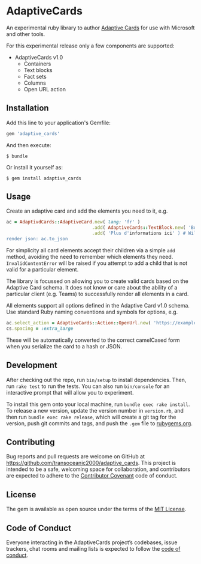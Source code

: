 # AdaptiveCards

An experimental ruby library to author [Adaptive Cards](https://docs.microsoft.com/en-us/adaptive-cards/)
for use with Microsoft and other tools.

For this experimental release only a few components are supported:

* AdaptiveCards v1.0
  * Containers
  * Text blocks
  * Fact sets
  * Columns
  * Open URL action

## Installation

Add this line to your application's Gemfile:

```ruby
gem 'adaptive_cards'
```

And then execute:

    $ bundle

Or install it yourself as:

    $ gem install adaptive_cards

## Usage

Create an adaptive card and add the elements you need to it, e.g.

```ruby
ac = AdaptivdCards::AdaptiveCard.new( lang: 'fr' )
                                .add( AdaptiveCards::TextBlock.new( 'Bonjour à tous', color: :accent )
                                .add( 'Plus d'informations ici' ) # Will be interpreted as text block
render json: ac.to_json
```

For simplicity all card elements accept their children via a simple `add`
method, avoiding the need to remember which elements they need.
`InvalidContentError` will be raised if you attempt to add a child that is not
valid for a particular element.

The library is focussed on allowing you to create valid cards based on the
Adaptive Card schema. It does not know or care about the ability of a
particular client (e.g. Teams) to successfully render all elements in a card.

All elements support all options defined in the Adaptive Card v1.0 schema. Use
standard Ruby naming conventions and symbols for options, e.g.
```ruby
ac.select_action = AdaptiveCards::Action::OpenUrl.new( 'https://example.com/' )
cs.spacing = :extra_large
```
These will be automatically converted to the correct camelCased form when you
serialize the card to a hash or JSON.

## Development

After checking out the repo, run `bin/setup` to install dependencies. Then, run `rake test` to run the tests. You can also run `bin/console` for an interactive prompt that will allow you to experiment.

To install this gem onto your local machine, run `bundle exec rake install`. To release a new version, update the version number in `version.rb`, and then run `bundle exec rake release`, which will create a git tag for the version, push git commits and tags, and push the `.gem` file to [rubygems.org](https://rubygems.org).

## Contributing

Bug reports and pull requests are welcome on GitHub at https://github.com/transoceanic2000/adaptive_cards. This project is intended to be a safe, welcoming space for collaboration, and contributors are expected to adhere to the [Contributor Covenant](http://contributor-covenant.org) code of conduct.

## License

The gem is available as open source under the terms of the [MIT License](https://opensource.org/licenses/MIT).

## Code of Conduct

Everyone interacting in the AdaptiveCards project’s codebases, issue trackers, chat rooms and mailing lists is expected to follow the [code of conduct](https://github.com/[USERNAME]/adaptive_cards/blob/master/CODE_OF_CONDUCT.md).
